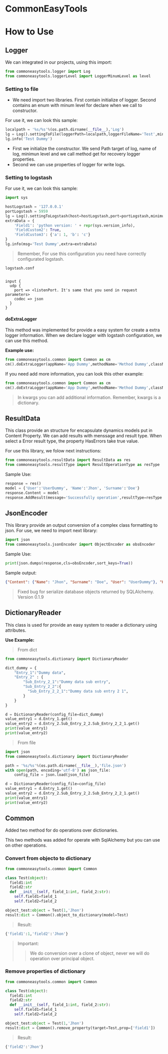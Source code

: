 # CommonEasyTools


#   How to Use

##  __Logger__

We can integrated in our projects, using this import:

```py
from commoneasytools.logger import Log
from commoneasytools.loggerLevel import LoggerMinumLevel as level
```

### __Setting to file__

*   We need import two libraries. First contain initialize of logger. Second contains an enum with minum level for declare when we call to constructor.

For use it, we can look this sample:

```py
localpath = '%s/%s'%(os.path.dirname(__file__),'Log')
lg = Log().settingToFile(loggerPath=localpath,loggerFileName='Test',minimunLevel=level.DEBUG)
lg.info('Test Dummy') 
```

*   First we initialize the constructor. We send Path target of log, name of log, minimun level and we call method get for recovery logger properties.
*   Second we can use properties of logger for write logs.

### __Setting to logstash__


For use it, we can look this sample:

```py
import sys

hostLogstash = '127.0.0.1'
portLogstash = 5959
lg = Log().settingToLogstash(host=hostLogstash,port=portLogstash,minimunLevel=level.DEBUG)
extraData = {
    'Field1': 'python version: ' + repr(sys.version_info),
    'FieldCustom2': True,
    'FieldCustom3': {'a': 1, 'b': 'c'}
}
lg.info(msg='Test Dummy',extra=extraData) 
```

>   Remember, For use this configuration you need have correctly configurated logstash.

```
logstash.conf


input {
  udp {
    port => <listenPort. It's same that you send in request parameters>
    codec => json
  }
}
```

####  __doExtraLogger__

This method was implemented for provide a easy system for create a extra logger information.
When we declare logger with logstash configuration, we can use this method. 

__Example use:__

```py
from commoneasytools.common import Common as cm
cm().doExtraLogger(appName='App Dummy',methodName='Method Dummy',className='Class Dummy',inheritedFrom='Principal App Name')
```

If you need add more information, you can look this other example:

```py
from commoneasytools.common import Common as cm
cm().doExtraLogger(appName='App Dummy',methodName='Method Dummy',className='Class Dummy',inheritedFrom='Principal App Name',kwargs={'Result':'Result Value Dummy'})
```

> In kwargs you can add additional information. Remember, kwargs is a dictionary.

##  __ResultData__

This class provide an structure for encapsulate dynamics models put in Content Property. We can add results with menssage and result type. When select a Error result type, the property HasErrors take true value. 

For use this library, we folow next instructions:

```py
from commoneasytools.resultData import ResultData as res
from commoneasytools.resultType import ResultOperationType as resType
```

Sample Use:

```py
response = res()
model = {'User':'UserDummy', 'Name':'Jhon', 'Surname':'Doe'}
response.Content = model
response.AddResult(message='Successfully operation',resultType=resType.SUCCESS)
```

##  __JsonEncoder__

This library provide an output conversion of a complex class formatting to json. For use, we need to import next library:

```py
import json
from commoneasytools.jsonEncoder import ObjectEncoder as obsEncoder
```

Sample Use:

```py
print(json.dumps(response,cls=obsEncoder,sort_keys=True))
```

Sample output:
```json
{"Content": {"Name": "Jhon", "Surname": "Doe", "User": "UserDummy"}, "HasErrors": false, "ResultOperationEntities": [{"Message": "Successfully operation", "ResultType": {"name": "SUCCESS", "value": 3}}]}
```

> Fixed bug for serialize database objects returned by SQLAlchemy. Version 0.1.9


##  __DictionaryReader__

This class is used for provide an easy system to reader a dictionary using attributes.

__Use Example:__

> From dict

```py
from commoneasytools.dictionary import DictionaryReader

dict_dummy = {
    "Entry_1":"Dummy data",
    "Entry_2" : {
        "Sub_Entry_2_1":"Dummy data sub entry",
        "Sub_Entry_2_2":{
          "Sub_Entry_2_2_1":"Dummy data sub entry 2 1",
        }        
    }
}

d = DictionaryReader(config_file=dict_dummy)
value_entry1 = d.Entry_1.get()
value_entry2 = d.Entry_2.Sub_Entry_2_2.Sub_Entry_2_2_1.get()
print(value_entry1)
print(value_entry2)
```

> From file
```py
import json
from commoneasytools.dictionary import DictionaryReader

path = '%s/%s'%(os.path.dirname(__file__),'file.json')
with open(path, encoding='utf-8') as json_file:                
    config_file = json.load(json_file)  

d = DictionaryReader(config_file=config_file)
value_entry1 = d.Entry_1.get()
value_entry2 = d.Entry_2.Sub_Entry_2_2.Sub_Entry_2_2_1.get()
print(value_entry1)
print(value_entry2)
```

##  __Common__

Added two method for do operations over dictionaries.

This two methods was added for operate with SqlAlchemy but you can use on other operations.


### __Convert from objecto to dictionary__

```py
from commoneasytools.common import Common

class Test(object):
  field1:int
  field2:str
  def __init__(self, field_1:int, field_2:str):
    self.field1=field_1
    self.field2=field_2

object_test:object = Test(1,'Jhon')
result:dict = Common().object_to_dictionary(model=Test)
```

> Result:

```py
{'field1':1,'field2':'Jhon'}
```

> Important:
>> We do conversion over a clone of object, never we will do operation over principal object. 


### __Remove properties of dictionary__

```py
from commoneasytools.common import Common

class Test(object):
  field1:int
  field2:str
  def __init__(self, field_1:int, field_2:str):
    self.field1=field_1
    self.field2=field_2

object_test:object = Test(1,'Jhon')
result:dict = Common().remove_property(target=Test,prop=['field1'])
```

> Result:

```py
{'field2':'Jhon'}
```

